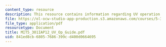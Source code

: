 ```yaml
---
content_type: resource
description: This resource contains information regarding UV operation guide.
file: https://ol-ocw-studio-app-production.s3.amazonaws.com/courses/5-301-chemistry-laboratory-techniques-january-iap-2012/841ed8cb68057686399cd400d0664695_MIT5_301IAP12_UV_Op_Guide.pdf
file_type: application/pdf
resourcetype: Document
title: MIT5_301IAP12_UV_Op_Guide.pdf
uid: 841ed8cb-6805-7686-399c-d400d0664695
---
```

